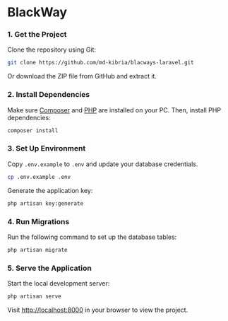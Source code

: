 # BlackWay


### 1. Get the Project

Clone the repository using Git:

```bash
git clone https://github.com/md-kibria/blacways-laravel.git
```

Or download the ZIP file from GitHub and extract it.

### 2. Install Dependencies

Make sure [Composer](https://getcomposer.org/) and [PHP](https://www.php.net/) are installed on your PC. Then, install PHP dependencies:

```bash
composer install
```

### 3. Set Up Environment

Copy `.env.example` to `.env` and update your database credentials.

```bash
cp .env.example .env
```

Generate the application key:

```bash
php artisan key:generate
```

### 4. Run Migrations

Run the following command to set up the database tables:

```bash
php artisan migrate
```

### 5. Serve the Application

Start the local development server:

```bash
php artisan serve
```

Visit [http://localhost:8000](http://localhost:8000) in your browser to view the project.